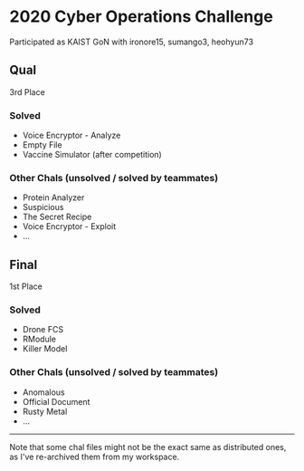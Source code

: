 # 2020 Cyber Operations Challenge

Participated as KAIST GoN with ironore15, sumango3, heohyun73

## Qual

3rd Place

### Solved
- Voice Encryptor - Analyze
- Empty File
- Vaccine Simulator (after competition)

### Other Chals (unsolved / solved by teammates)
- Protein Analyzer
- Suspicious
- The Secret Recipe
- Voice Encryptor - Exploit
- ...

## Final

1st Place

### Solved
- Drone FCS
- RModule
- Killer Model

### Other Chals (unsolved / solved by teammates)
- Anomalous
- Official Document
- Rusty Metal
- ...

-----

Note that some chal files might not be the exact same as distributed ones, as I've re-archived them from my workspace.